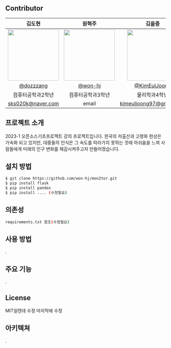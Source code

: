## Contributor
|      김도현       |          원혁주         |       김을중         |                                                                                                               
| :------------------------------------------------------------------------------: | :---------------------------------------------------------------------------------------------------------------------------------------------------: | :---------------------------------------------------------------------------------------------------------------------------------------------------------------------------------------------------: | 
|   <img width="160px" src="https://avatars.githubusercontent.com/u/74997120?s=400&v=4" />    |                      <img width="160px" src="https://avatars.githubusercontent.com/u/128560356?v=4" />    |                   <img width="160px" src="https://avatars.githubusercontent.com/u/127865678?v=4"/>   |
|   [@dozzzang](https://github.com/dozzzang)   |    [@won-hj](https://github.com/won-hj)  | [@KimEulJoong](https://github.com/KimEulJoong)  |
|              컴퓨터공학과2학년                |            컴퓨터공학과3학년              |                 물리학과4학년                             |
|             sks020k@naver.com                | email                                    |                 kimeuljoong97@gmail.com                           |

## 프로젝트 소개
2023-1 오픈소스기초프로젝트 강의 프로젝트입니다. 한국의 저출산과 고령화 현상은 가속화 되고 있지만, 대중들의 인식은 그 속도를 따라가지 못하는 것에 아쉬움을 느껴 사람들에게 미래의 인구 변화를 체감시켜주고자 만들어졌습니다.

## 설치 방법
``` bash
$ git clone https://github.com/won-hj/mon2tor.git
$ pip install flask
$ pip install pandas
$ pip install .... (수정필요)
```

## 의존성
``` bash
requirements.txt 참조(수정필요)
```
## 사용 방법
.
## 주요 기능
.
## License
MIT일텐데 수정 마지막에 수정
## 아키텍쳐
.

